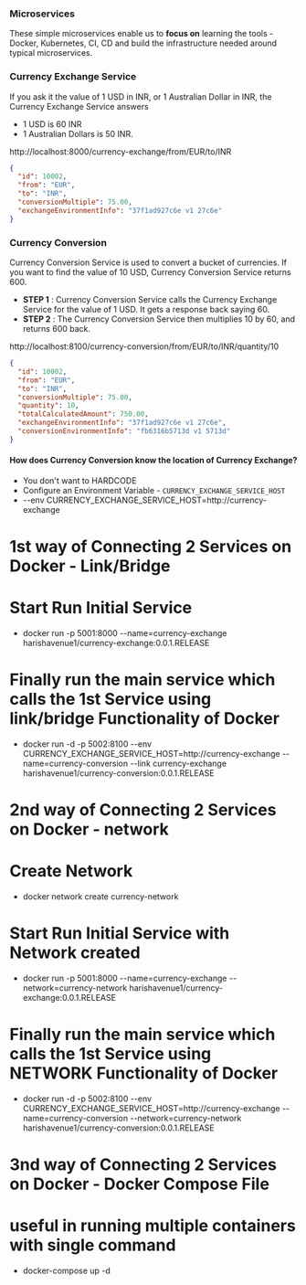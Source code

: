 ### Microservices

These simple microservices enable us to **focus on** learning the tools - Docker, Kubernetes, CI, CD and  build the infrastructure needed around typical microservices.

### Currency Exchange Service

If you ask it the value of 1 USD in INR, or 1 Australian Dollar in INR, the Currency Exchange Service answers 
- 1 USD is 60 INR
- 1 Australian Dollars is 50 INR. 

http://localhost:8000/currency-exchange/from/EUR/to/INR

```json
{
  "id": 10002,
  "from": "EUR",
  "to": "INR",
  "conversionMultiple": 75.00,
  "exchangeEnvironmentInfo": "37f1ad927c6e v1 27c6e"
}
```

### Currency Conversion

Currency Conversion Service is used to convert a bucket of currencies. If you want to find the value of 10 USD, Currency Conversion Service returns 600. 
- **STEP 1** : Currency Conversion Service calls the Currency Exchange Service for the value of 1 USD. It gets a response back saying 60.
- **STEP 2** : The Currency Conversion Service then multiplies 10 by 60, and returns 600 back. 

http://localhost:8100/currency-conversion/from/EUR/to/INR/quantity/10

```json
{
  "id": 10002,
  "from": "EUR",
  "to": "INR",
  "conversionMultiple": 75.00,
  "quantity": 10,
  "totalCalculatedAmount": 750.00,
  "exchangeEnvironmentInfo": "37f1ad927c6e v1 27c6e",
  "conversionEnvironmentInfo": "fb6316b5713d v1 5713d"
}
```

#### How does Currency Conversion know the location of Currency Exchange?
- You don't want to HARDCODE
- Configure an Environment Variable - `CURRENCY_EXCHANGE_SERVICE_HOST`
- --env CURRENCY_EXCHANGE_SERVICE_HOST=http://currency-exchange

# 1st way of Connecting 2 Services on Docker - Link/Bridge
<!-- ----------------------------------------------------------- -->
# Start Run Initial Service
- docker run -p 5001:8000 --name=currency-exchange harishavenue1/currency-exchange:0.0.1.RELEASE


# Finally run the main service which calls the 1st Service using link/bridge Functionality of Docker
- docker run -d -p 5002:8100 --env CURRENCY_EXCHANGE_SERVICE_HOST=http://currency-exchange --name=currency-conversion --link currency-exchange harishavenue1/currency-conversion:0.0.1.RELEASE

# 2nd way of Connecting 2 Services on Docker - network
<!-- ----------------------------------------------------------- -->

# Create Network
- docker network create currency-network

# Start Run Initial Service with Network created
- docker run -p 5001:8000 --name=currency-exchange --network=currency-network harishavenue1/currency-exchange:0.0.1.RELEASE


# Finally run the main service which calls the 1st Service using NETWORK Functionality of Docker
- docker run -d -p 5002:8100 --env CURRENCY_EXCHANGE_SERVICE_HOST=http://currency-exchange --name=currency-conversion --network=currency-network harishavenue1/currency-conversion:0.0.1.RELEASE

# 3nd way of Connecting 2 Services on Docker - Docker Compose File
<!-- ----------------------------------------------------------- -->
# useful in running multiple containers with single command
- docker-compose up -d